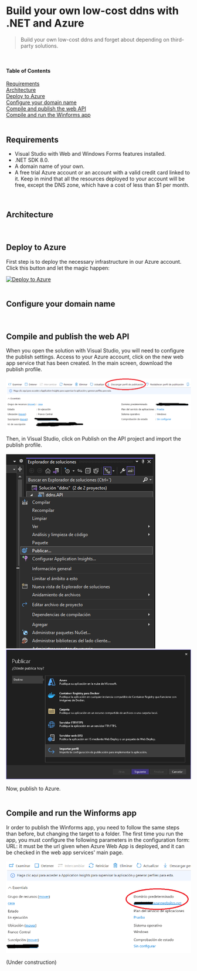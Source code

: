 # Build your own low-cost ddns with .NET and Azure

> Build your own low-cost ddns and forget about depending on third-party solutions.
<br/>


#### Table of Contents
[Requirements](#requirements)<br/>
[Architecture](#architecture)<br/>
[Deploy to Azure](#deploy-to-azure)<br/>
[Configure your domain name](#configure-your-domain-name)<br/>
[Compile and publish the web API](#compile-and-publish-the-web-api)<br/>
[Compile and run the Winforms app](#compile-and-run-the-winforms-app)<br/>
<br/>

## Requirements
- Visual Studio with Web and Windows Forms features installed.
- .NET SDK 8.0.
- A domain name of your own.
- A free trial Azure account or an account with a valid credit card linked to it.
Keep in mind that all the resources deployed to your account will be free, except the DNS zone, which have a cost of less than $1 per month.
<br/>

## Architecture
<br/>

## Deploy to Azure

First step is to deploy the necessary infrastructure in our Azure account. Click this button and let the magic happen:
<br/>

[![Deploy to Azure](https://aka.ms/deploytoazurebutton)](https://portal.azure.com/#create/Microsoft.Template/uri/https%3A%2F%2Fraw.githubusercontent.com%2Foscarsolerfollana%2FBuild-your-own-low-cost-ddns-with-.NET-and-Azure%2Fmain%2Ftemplate.json)
<br/><br/>

## Configure your domain name
<br/>

## Compile and publish the web API

When you open the solution with Visual Studio, you will need to configure the publish settings.
Access to your Azure account, click on the new web app service that has been created. In the main screen, download the publish profile.
<br/><br/>
![alt text](https://github.com/oscarsolerfollana/Build-your-own-low-cost-ddns-with-.NET-and-Azure/blob/main/readmeContent/download_profile.png?raw=true)

Then, in Visual Studio, click on Publish on the API project and import the publish profile.
<br/><br/>
![alt text](https://github.com/oscarsolerfollana/Build-your-own-low-cost-ddns-with-.NET-and-Azure/blob/main/readmeContent/publish.png?raw=true)
![alt text](https://github.com/oscarsolerfollana/Build-your-own-low-cost-ddns-with-.NET-and-Azure/blob/main/readmeContent/import_profile.png?raw=true)

Now, publish to Azure.
<br/><br/>

## Compile and run the Winforms app

Ir order to publish the Winforms app, you need to follow the same steps than before, but changing the target to a folder.
The first time you run the app, you must configure the following parameters in the configuration form:
URL: it must be the url given when Azure Web App is deployed, and it can be checked in the web app services' main page.
<br/><br/>
![alt text](https://github.com/oscarsolerfollana/Build-your-own-low-cost-ddns-with-.NET-and-Azure/blob/main/readmeContent/url.png?raw=true)

(Under construction)

